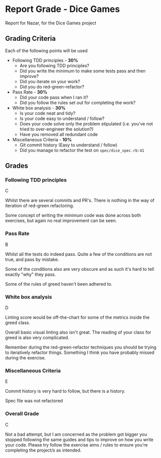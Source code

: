 # Report Grade - Dice Games

Report for Nazar, for the Dice Games project

## Grading Criteria

Each of the following points will be used
* Following TDD principles - **30%**
  * Are you following TDD principles?
  * Did you write the minimum to make some tests pass and then improve?
  * Did you iterate on your work?
  * Did you do red-green-refactor?
* Pass Rate - **30%**
  * Did your code pass when I ran it?
  * Did you follow the rules set out for completing the work?
* White box analysis - **30%**
  * Is your code neat and tidy?
  * Is your code easy to understand / follow?
  * Does your code solve only the problem stipulated (i.e. you've not tried to over-engineer the solution?)
  * Have you removed all redundant code
* Miscellaneous Criteria - **10%**
  * Git commit history (Easy to understand / follow)
  * Did you manage to refactor the test on `spec/dice_spec.rb:41`

## Grades

### Following TDD principles

C

Whilst there are several commits and PR's. There is nothing in the way of iteration of red-green refactoring.

Some concept of writing the minimum code was done across both exercises, but again no real improvement can be seen.

### Pass Rate

B

Whilst all the tests do indeed pass. Quite a few of the conditions are not true, and pass by mistake.

Some of the conditions also are very obscure and as such it's hard to tell exactly "why" they pass.

Some of the rules of greed haven't been adhered to.

### White box analysis

D

Linting score would be off-the-chart for some of the metrics inside the greed class.

Overall basic visual linting also isn't great. The reading of your class for greed is also very complicated.

Remember during the red-green-refactor techniques you should be trying to iteratively refactor things. Something I
think you have probably missed during the exercise.

### Miscellaneous Criteria

E

Commit history is very hard to follow, but there is a history.

Spec file was not refactored

### Overall Grade

C

Not a bad attempt, but I am concerned as the problem got bigger you stopped following the same guides and tips
to improve on how you write your code. Please try follow the exercise aims / rules to ensure you're completing
the project/s as intended.
